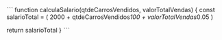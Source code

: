 ˋˋˋ
function calculaSalario(qtdeCarrosVendidos, valorTotalVendas) {
  const salarioTotal = ( 2000 +
   qtdeCarrosVendidos*100 +
   valorTotalVendas*0.05 )
  
  return salarioTotal
}
ˋˋˋ